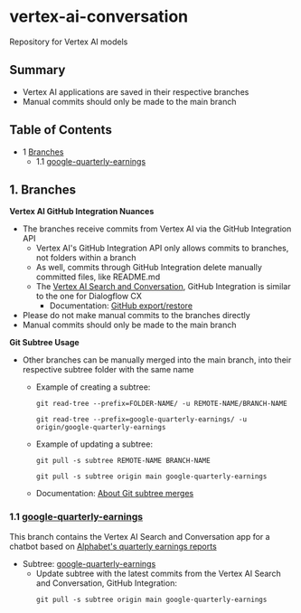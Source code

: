 # vertex-ai-conversation
Repository for Vertex AI models

## Summary
* Vertex AI applications are saved in their respective branches
* Manual commits should only be made to the main branch

## Table of Contents
* 1 [Branches](#branches)
  * 1.1 [google-quarterly-earnings](#google-quarterly-earnings)

## 1. Branches
**Vertex AI GitHub Integration Nuances**
* The branches receive commits from Vertex AI via the GitHub Integration API
  * Vertex AI's GitHub Integration API only allows commits to branches, not folders within a branch
  * As well, commits through GitHub Integration delete manually committed files, like README.md
  * The [Vertex AI Search and Conversation](https://cloud.google.com/enterprise-search), GitHub Integration is similar to the one for Dialogflow CX
    * Documentation: [GitHub export/restore](https://cloud.google.com/dialogflow/cx/docs/concept/github)
* Please do not make manual commits to the branches directly
* Manual commits should only be made to the main branch

**Git Subtree Usage**
* Other branches can be manually merged into the main branch, into their respective subtree folder with the same name
  * Example of creating a subtree:
    ```
    git read-tree --prefix=FOLDER-NAME/ -u REMOTE-NAME/BRANCH-NAME
    ```
    ```
    git read-tree --prefix=google-quarterly-earnings/ -u origin/google-quarterly-earnings
    ```
  * Example of updating a subtree:
    ```
    git pull -s subtree REMOTE-NAME BRANCH-NAME
    ```
    ```
    git pull -s subtree origin main google-quarterly-earnings
    ```

  * Documentation: [About Git subtree merges](https://docs.github.com/en/get-started/using-git/about-git-subtree-merges)

### 1.1 [google-quarterly-earnings](https://github.com/waheedbrown/vertex-ai-conversation/tree/google-quarterly-earnings)
This branch contains the Vertex AI Search and Conversation app for a chatbot based on [Alphabet's quarterly earnings reports](https://abc.xyz/investor/)
* Subtree: [google-quarterly-earnings](./google-quarterly-earnings/)
  * Update subtree with the latest commits from the Vertex AI Search and Conversation, GitHub Integration:
    ```
    git pull -s subtree origin main google-quarterly-earnings
    ```